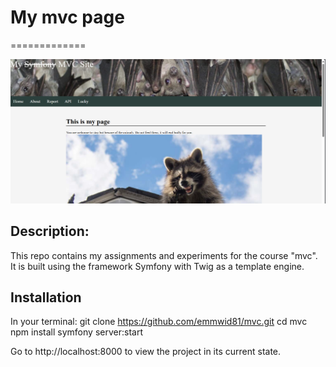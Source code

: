 # My mvc page
=============

![My mvc page](/assets/images/screenshot.jpg)


## Description:
This repo contains my assignments and experiments for the course "mvc". It is built using the framework Symfony with
Twig as a template engine.

## Installation
In your terminal:
git clone https://github.com/emmwid81/mvc.git
cd mvc
npm install
symfony server:start

Go to http://localhost:8000 to view the project in its current state.
